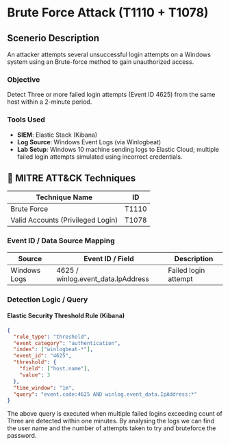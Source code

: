 # Brute Force Attack (T1110 + T1078) 

## Scenerio Description
An attacker attempts several unsuccessful login attempts on a Windows system using an Brute-force method to gain unauthorized access.

### Objective
Detect Three or more failed login attempts (Event ID 4625) from the same host within a 2-minute period.

### Tools Used
- **SIEM**: Elastic Stack (Kibana)
- **Log Source**: Windows Event Logs (via Winlogbeat)
- **Lab Setup**: Windows 10 machine sending logs to Elastic Cloud; multiple failed login attempts simulated using incorrect credentials.

## 🧪 MITRE ATT&CK Techniques

| Technique Name                   | ID     |
|----------------------------------|--------|
| Brute Force                      | T1110  |
| Valid Accounts (Privileged Login) | T1078  |

### Event ID / Data Source Mapping
| Source        | Event ID / Field         | Description            |
|---------------|--------------------------|------------------------|
| Windows Logs  | 4625 / winlog.event_data.IpAddress | Failed login attempt |

### Detection Logic / Query
#### Elastic Security Threshold Rule (Kibana)
```json
{
  "rule_type": "threshold",
  "event_category": "authentication",
  "index": ["winlogbeat-*"],
  "event_id": "4625",
  "threshold": {
    "field": ["host.name"],
    "value": 3
  },
  "time_window": "1m",
  "query": "event.code:4625 AND winlog.event_data.IpAddress:*"
}
```
The above query is executed when multiple failed logins exceeding count of Three are detected within one minutes. By analysing the logs we can find the user name and the number of attempts taken to try and bruteforce the password.
